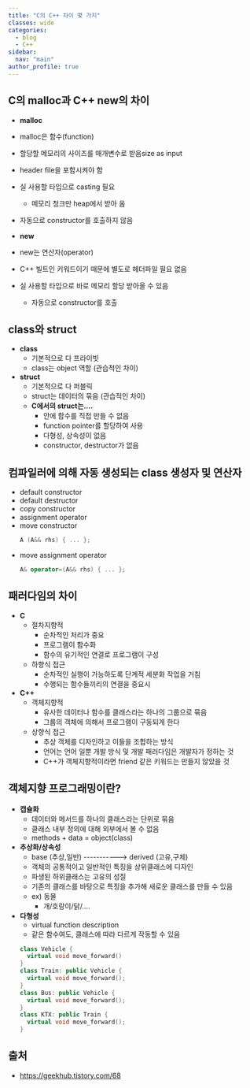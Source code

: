 ```yaml
---
title: "C의 C++ 차이 몇 가지"
classes: wide
categories: 
  - blog
  - C++
sidebar:
  nav: "main"
author_profile: true
---
```


## C의 malloc과 C++ new의 차이
* **malloc**
* malloc은 함수(function)
* 할당할 메모리의 사이즈를 매개변수로 받음size as input
* header file을 포함시켜야 함
* 실 사용할 타입으로 casting 필요
    * 메모리 청크만 heap에서 받아 옴
* 자동으로 constructor를 호출하지 않음

* **new**
* new는 연산자(operator)
* C++ 빌트인 키워드이기 때문에 별도로 헤더파일 필요 없음
* 실 사용할 타입으로 바로 메모리 할당 받아올 수 있음
    * 자동으로 constructor를 호출

## class와 struct
* **class**
  * 기본적으로 다 프라이빗
  * class는 object 역할 (관습적인 차이)
* **struct**
  * 기본적으로 다 퍼블릭
  * struct는 데이터의 묶음 (관습적인 차이)
  * **C에서의 struct는….**
    * 안에 함수를 직접 만들 수 없음
    * function pointer를 할당하여 사용
    * 다형성,  상속성이 없음
    * constructor, destructor가 없음

## 컴파일러에 의해 자동 생성되는 class 생성자 및 연산자 
* default constructor
* default destructor
* copy constructor
* assignment operator
* move constructor
  ```c++
  A (A&& rhs) { ... };
  ```
* move assignment operator
  ```c++
  A& operator=(A&& rhs) { ... };
  ```

## 패러다임의 차이
* **C**
  * 절차지향적
    * 순차적인 처리가 중요
    * 프로그램이 함수화
    * 함수의 유기적인 연결로 프로그램이 구성
  * 하향식 접근
    * 순차적인 실행이 가능하도록 단계적 세분화 작업을 거침
    * 수행되는 함수들끼리의 연결을 중요시
* **C++**
  * 객체지향적
    * 유사한 데이터나 함수를 클래스라는 하나의 그룹으로 묶음
    * 그룹의 객체에 의해서 프로그램이 구동되게 한다
  * 상향식 접근
    * 추상 객체를 디자인하고 이들을 조합하는 방식
    * 언어는 언어 일뿐 개발 방식 및 개발 패러다임은 개발자가 정하는 것
    * C++가 객체지향적이라면 friend 같은 키워드는 만들지 않았을 것

## 객체지향 프로그래밍이란?
* **캡슐화**
  * 데이터와 메서드를 하나의 클래스라는 단위로 묶음
  * 클래스 내부 정의에 대해 외부에서 볼 수 없음
  * methods + data = object(class)
* **추상화/상속성**
  * base (추상,일반) -----------> derived (고유,구체)
  * 객체의 공통적이고 일반적인 특징을 상위클래스에 디자인
  * 파생된 하위클래스는 고유의 성질
  * 기존의 클래스를 바탕으로 특징을 추가해 새로운 클래스를 만들 수 있음
  * ex) 동물
    * 개/호랑이/닭/….
* **다형성** 
  * virtual function description
  * 같은 함수여도, 클래스에 따라 다르게 작동할 수 있음
  ```c++
  class Vehicle {
    virtual void move_forward()
  }
  class Train: public Vehicle {
    virtual void move_forward();
  }
  class Bus: public Vehicle {
    virtual void move_forward();
  }
  class KTX: public Train {
    virtual void move_forward();
  }
  ```

## 출처
* <https://geekhub.tistory.com/68>